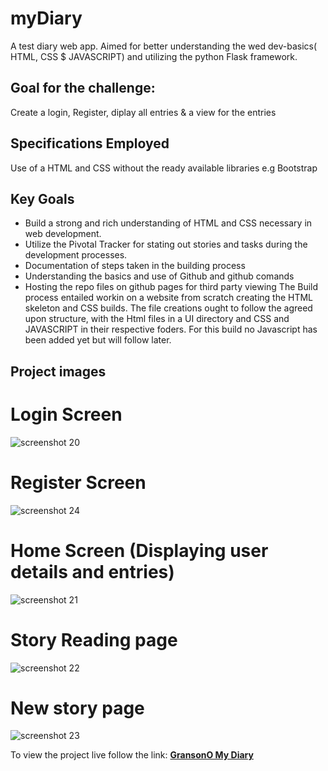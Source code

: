 # myDiary
A test diary web app. Aimed for better understanding the wed dev-basics( HTML, CSS $ JAVASCRIPT) and utilizing the python Flask framework.

## Goal for the challenge:
Create a login, Register, diplay all entries & a view for the entries

## Specifications Employed
Use of a HTML and CSS without the ready available libraries e.g Bootstrap

## Key Goals
- Build a strong and rich understanding of HTML and CSS necessary in web development.
- Utilize the Pivotal Tracker for stating out stories and tasks during the development processes.
- Documentation of steps taken in the building process
- Understanding the basics and use of Github and github comands
- Hosting the repo files on github pages for third party viewing
The Build process entailed workin on a website from scratch creating the HTML skeleton and CSS builds.
The file creations ought to follow the agreed upon structure, with the Html files in a UI directory and CSS and JAVASCRIPT in their respective foders.
For this build no Javascript has been added yet but will follow later.

## Project images
# Login Screen
![screenshot 20](https://user-images.githubusercontent.com/41139653/42700757-58a5bf36-86cd-11e8-9a9b-ddc868a5ef3a.png)

# Register Screen
![screenshot 24](https://user-images.githubusercontent.com/41139653/42701424-3c817d02-86cf-11e8-84a5-616dba006612.png)

# Home Screen (Displaying user details and entries)
![screenshot 21](https://user-images.githubusercontent.com/41139653/42701438-408f2002-86cf-11e8-8e55-e4d1aac79994.png)

# Story Reading page
![screenshot 22](https://user-images.githubusercontent.com/41139653/42701448-4692ba5e-86cf-11e8-9ad9-0da811865a17.png)

# New story page
![screenshot 23](https://user-images.githubusercontent.com/41139653/42701457-4b1df624-86cf-11e8-86b6-70601db100ad.png)

To view the project live follow the link:
**[GransonO My Diary](https://github.com/GransonO/myDiary/UI)**

